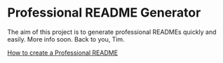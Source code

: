 # Professional README Generator
 The aim of this project is to generate professional READMEs quickly and easily. More info soon. Back to you, Tim.


[How to create a Professional README](https://coding-boot-camp.github.io/full-stack/github/professional-readme-guide)
